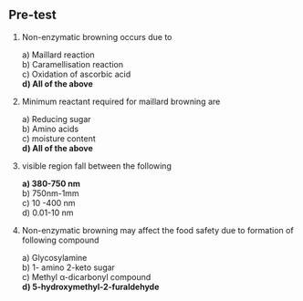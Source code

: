 ## <b> Pre-test</b>

1. Non-enzymatic browning occurs due to  

    a) Maillard reaction  
    b) Caramellisation reaction  
    c) Oxidation of ascorbic acid  
    <b>d) All of the above</b>  

 
2. Minimum reactant required for maillard browning are 

    a) Reducing sugar  
    b) Amino acids   
    c) moisture content  
    <b>d) All of the above</b>  

 
3. visible region fall between the following  

    <b>a) 380-750 nm</b>  
    b) 750nm-1mm  
    c) 10 -400 nm  
    d) 0.01-10 nm 

4. Non-enzymatic browning may affect the food safety due to formation of following compound 

    a) Glycosylamine   
    b) 1- amino 2-keto sugar   
    c) Methyl α-dicarbonyl compound  
    <b>d) 5-hydroxymethyl-2-furaldehyde</b>   
